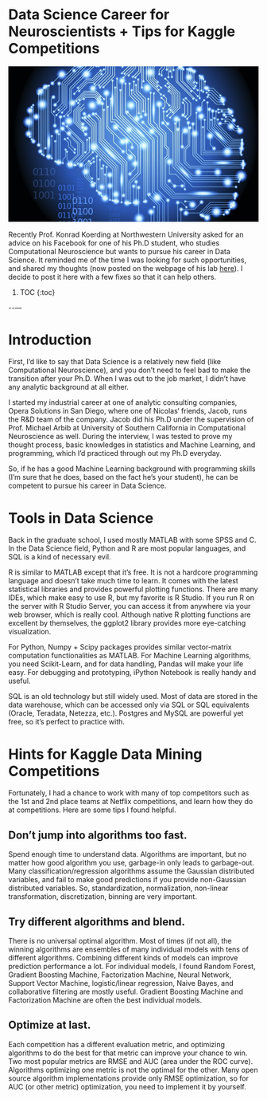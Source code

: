 # Data Science Career for Neuroscientists + Tips for Kaggle Competitions

![](/images/20131007-brain-circuit.jpg)

Recently Prof. Konrad Koerding at Northwestern University asked for an advice on his Facebook for one of his Ph.D student, who studies Computational Neuroscience but wants to pursue his career in Data Science.  It reminded me of the time I was looking for such opportunities, and shared my thoughts (now posted on the webpage of his lab [here](http://kordinglab.com/2016/01/05/leave-neuroscience.html)). I decide to post it here with a few fixes so that it can help others.

1. TOC
{:toc}

--—

# Introduction

First, I’d like to say that Data Science is a relatively new field (like Computational Neuroscience), and you don’t need to feel bad to make the transition after your Ph.D.  When I was out to the job market, I didn’t have any analytic background at all either.

I started my industrial career at one of analytic consulting companies, Opera Solutions in San Diego, where one of Nicolas‘ friends, Jacob, runs the R&D team of the company.  Jacob did his Ph.D under the supervision of Prof. Michael Arbib at University of Southern California in Computational Neuroscience as well.  During the interview, I was tested to prove my thought process, basic knowledges in statistics and Machine Learning, and programming, which I’d practiced through out my Ph.D everyday.

So, if he has a good Machine Learning background with programming skills (I’m sure that he does, based on the fact he’s your student), he can be competent to pursue his career in Data Science.

# Tools in Data Science

Back in the graduate school, I used mostly MATLAB with some SPSS and C.  In the Data Science field, Python and R are most popular languages, and SQL is a kind of necessary evil.

R is similar to MATLAB except that it’s free.  It is not a hardcore programming language and doesn’t take much time to learn.  It comes with the latest statistical libraries and provides powerful plotting functions.  There are many IDEs, which make easy to use R, but my favorite is R Studio.  If you run R on the server with R Studio Server, you can access it from anywhere via your web browser, which is really cool.  Although native R plotting functions are excellent by themselves, the ggplot2 library provides more eye-catching visualization.

For Python, Numpy + Scipy packages provides similar vector-matrix computation functionalities as MATLAB.  For Machine Learning algorithms, you need Scikit-Learn, and for data handling, Pandas will make your life easy.  For debugging and prototyping, iPython Notebook is really handy and useful.

SQL is an old technology but still widely used.  Most of data are stored in the data warehouse, which can be accessed only via SQL or SQL equivalents (Oracle, Teradata, Netezza, etc.).  Postgres and MySQL are powerful yet free, so it’s perfect to practice with.

# Hints for Kaggle Data Mining Competitions

Fortunately, I had a chance to work with many of top competitors such as the 1st and 2nd place teams at Netflix competitions, and learn how they do at competitions.  Here are some tips I found helpful.

## Don’t jump into algorithms too fast.

Spend enough time to understand data.  Algorithms are important, but no matter how good algorithm you use, garbage-in only leads to garbage-out.  Many classification/regression algorithms assume the Gaussian distributed variables, and fail to make good predictions if you provide non-Gaussian distributed variables.  So, standardization, normalization, non-linear transformation, discretization, binning are very important.

## Try different algorithms and blend.

There is no universal optimal algorithm.  Most of times (if not all), the winning algorithms are ensembles of many individual models with tens of different algorithms.  Combining different kinds of models can improve prediction performance a lot.  For individual models, I found Random Forest, Gradient Boosting Machine, Factorization Machine, Neural Network, Support Vector Machine, logistic/linear regression, Naive Bayes, and collaborative filtering are mostly useful.  Gradient Boosting Machine and Factorization Machine are often the best individual models.

## Optimize at last.

Each competition has a different evaluation metric, and optimizing algorithms to do the best for that metric can improve your chance to win.  Two most popular metrics are RMSE and AUC (area under the ROC curve).  Algorithms optimizing one metric is not the optimal for the other. Many open source algorithm implementations provide only RMSE optimization, so for AUC (or other metric) optimization, you need to implement it by yourself.
